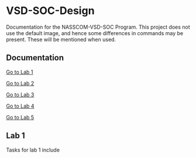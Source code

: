 # VSD-SOC-Design
Documentation for the NASSCOM-VSD-SOC Program. This project does not use the default image, and hence some differences in commands may be present. These will be mentioned when used.

## Documentation
[Go to Lab 1](Lab-1)

[Go to Lab 2](Lab-2)

[Go to Lab 3](Lab-3)

[Go to Lab 4](Lab-4)

[Go to Lab 5](Lab-5)

## Lab 1 
Tasks for lab 1 include
